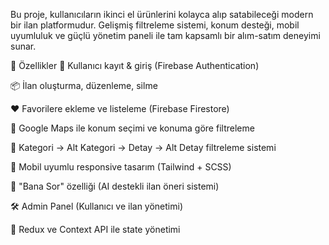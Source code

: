 Bu proje, kullanıcıların ikinci el ürünlerini kolayca alıp satabileceği modern bir ilan platformudur. Gelişmiş filtreleme sistemi, konum desteği, mobil uyumluluk ve güçlü yönetim paneli ile tam kapsamlı bir alım-satım deneyimi sunar.

🚀 Özellikler
🔐 Kullanıcı kayıt & giriş (Firebase Authentication)

📦 İlan oluşturma, düzenleme, silme

❤️ Favorilere ekleme ve listeleme (Firebase Firestore)

📍 Google Maps ile konum seçimi ve konuma göre filtreleme

🧭 Kategori → Alt Kategori → Detay → Alt Detay filtreleme sistemi

📱 Mobil uyumlu responsive tasarım (Tailwind + SCSS)

🧠 "Bana Sor" özelliği (AI destekli ilan öneri sistemi)

🛠️ Admin Panel (Kullanıcı ve ilan yönetimi)

🔄 Redux ve Context API ile state yönetimi
